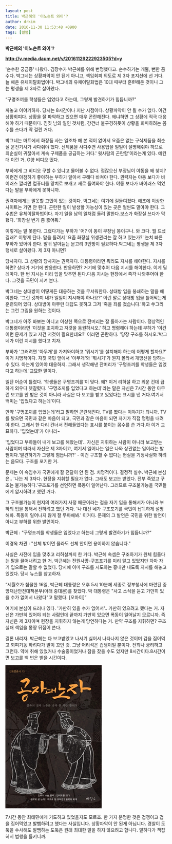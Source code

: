 ```yaml
---
layout: post
title: 박근혜의 '이노슨트 와이'?
author: drkim
date: 2016-11-30 11:53:48 +0900
tags: [컬럼]
---
```

**박근혜의 '이노슨트 와이'?**

  


**http://v.media.daum.net/v/20161129222923505?d=y** 

  


'순수한 궁금증' 나왔다. 김장수가 박근혜를 위해 변명했다고. 순수하기는 개뿔, 뻔한 꼼수다. 박그네는 상황파악이 안 된게 아니고, 책임회피 의도로 제 3자 포지션에 선 거다. 늘 해온 유체이탈화법이다. 박그네의 유체이탈화법은 10대 때부터 훈련해온 것이니 그는 평생을 제 3자로 살아왔다.

  
 “구명조끼를 학생들은 입었다고 하는데, 그렇게 발견하기가 힘듭니까?"

  
  


까놓고 이야기하자. 당시는 8시간이나 지난 시점이다. 상황파악이 안 될 수가 없다. 이건 상황회피다. 상황을 잘 파악하고 있으면 매우 곤란해진다. 왜냐하면 그 상황에 적극 대응해야 하기 때문이다. 짐짓 남의 일인 것처럼, 강건너 불구경하듯이 상황을 회피하려는 꼼수를 쓰다가 딱 걸린 거다.

  


박그네는 마트에서 화장품 사는 일조차 해 본 적이 없어서 요즘은 없는 구식제품을 최순실 운전기사가 사다줘야 했다. 신제품을 사다주면 사용법을 일일이 설명해줘야 하므로 최순실이 귀찮아서 계속 구제품을 공급하는 거다.' 윗사람의 곤란함'이라는게 있다. 예컨대 이런 거. O양 비디오 떴다. 

  


부하에게 그 비디오 구할 수 있냐고 물어볼 수 없다. 점잖으신 부장님이 야동을 왜 찾지? 이런건 아첨하기 좋아하는 부하가 알아서 구해다 바쳐야 한다. 권력자는 야동 보다가 바이러스 깔리면 컴퓨터를 망치로 뽀개고 새로 들여와야 한다. 야동 보다가 바이러스 먹었다는 말을 부하에게 못하니까.

  


권력자에게는 말못할 고민이 있는 것이다. 박그네는 여기에 길들여졌다. 애초에 이상한 사이트는 가면 안 된다. 곤란한 일이 발생할 가능성이 있는 곳은 얼씬도 말아야 한다. 그 수법은 유체이탈화법이다. 자기 일을 남의 일처럼 돌려 말한다.보스가 화장실 쓰다가 막혔다. '화장실 변기 좀 뚫어줘.'

  


이렇게는 말 못한다. 그랬다가는 부하가 '어? 이 똥이 부장님 똥이구나. 와 크다. 뭘 드셨길래?' 이렇게 된다. 말을 돌려서 '요즘 화장실 위생관리는 잘 하고 있는가?' 눈치 빠른 부하가 있어야 한다. 말귀 알아듣는 문고리 3인방이 필요하다.박그네는 평생을 제 3자 행세로 살아왔다. 제 3자 아니면?

  


당사자다. 그 상황의 당사자는 권력자다. 대통령이라면 뭐라도 지시를 해야한다. 지시를 하면? 상대가 거기에 반응한다. 반응하면? 거기에 맞추어 다음 지시를 해야한다. 이게 딜레마다. 한 번 지시는 미리 입을 맞추면 된다.다음 지시는 현장에서 즉각 나와주어야 한다. 그것을 국민이 지켜 본다.

  


박그네는 상대방이 어떻게든 대응하는 것을 무서워한다. 상대방 입을 봉쇄하는 말을 해야한다. '그런 것까지 내가 일일이 지시해야 하나요?' 이런 말로 상대방 입을 틀어막는게 훈련되어 있다. 상대방이 아무런 대답도 못하고 그저 '죽을 죄를 졌습니다.'하고 쑤그리는 그런 그림을 원하는 것이다.

  


박그네가 아주 바보는 아니고 이상한 쪽으로 잔머리는 잘 돌아가는 사람이다. 정상적인 대통령이라면 '이것을 조치하고 저것을 동원하시오.' 하고 명령해야 하는데 부하가 '이건 이런 문제가 있고 저건 저것이 필요한데요?' 이러면 곤란하다. '당장 구조를 하시오.'박그네가 이런 지시를 했다고 치자.

  


부하가 '그러려면 '아무개'를 가져와야하고 '뭐시기'를 설치해야 하는데 어떻게 할까요?' 이거 치명적이다. 자칫 국민 앞에서 '아무개'와 '뭐시기'가 뭔지 몰라서 개망신을 당하는 수 있다. 아는게 있어야 대응하지. 그래서 생각해낸 잔머리가 '구명조끼를 학생들은 입었다고 하는데.'교묘한 말이다.

  


일단 어순이 틀렸다. '학생들은 구명조끼를'이 맞다. 왜? 이거 리허설 하고 외운 건데 급하게 외우다 헷갈렸다. '구명조끼를 입었다고 하는데'라는 말은 자신은 7시간 동안 아무런 보고를 안 받은 것이 아니라 사실은 다 보고를 받고 있었다는 표시를 낸 거다.여기서 백미는 '입었다고 하는데'이다.

  


만약 '구명조끼를 입었는데'라고 말하면 곤란해진다. TV를 봤다는 이야기가 되니까. TV를 봤으면 국민과 같은 마음이 되고, 국민과 같은 마음이 되면 자기가 직접 명령을 내려야 한다. 그래서 한 다리 건너서 전해들었다는 표시를 붙이는 꼼수를 쓴 거다.아 이거 교묘하다. '입었는데'가 아니라~

  


'입었다고 부하들이 내게 보고를 해왔는데'.. 자신은 지휘하는 사람이 아니라 보고받는 사람이며 따라서 자신은 제 3자이고, 여기서 일어나는 일은 나와 상관없는 일이라는 발뺌이다.'발견하기가 그렇게 힘듭니까?' - 이건 구조할 수 없다는 현실을 기정사실화 하려는 음모다. 구조를 포기한 거.

  


문제는 이 속임수가 국민에게 잘 전달이 안 된 점. 치명적이다. 결정적 실수. 박근혜 본심은.. '나는 제 3자다. 현장을 지휘할 필요가 없다. 그래도 보고는 받았다. 전부 죽었고 구조는 불가능하다.'구조포기를 선언하면 폭동이 일어난다. 그러므로 구조불가능을 국민들에게 암시하려고 했던 거다.

  


그 구조불가능이 현지의 여러가지 사정 때문이라는 점을 자기 입을 통해서가 아니라 부하의 입을 통해서 전하려고 했던 거다. '나 대신 네가 구조포기를 국민이 납득하게 설명해봐. 폭동이 일어나지 않게 잘 무마해봐.' 이거다. 문제의 그 발언은 국민을 위한 발언이 아니고 부하를 위한 발언이다.

  


박근혜 : "구명조끼를 학생들은 입었다고 하는데 그렇게 발견하기가 힘듭니까?“

이경옥 차관 : "선체 밖이면 몰라도 선체 안이면 용이하지 않습니다." 

  


사실은 사전에 입을 맞추고 리허설까지 한 거다. 박근혜 속셈은 구조하기가 원체 힘들다는 말을 끌어내려고 한 거. 박근혜는 전원사망-구조포기를 미리 알고 있었지만 차마 자기 입으로는 말할 수 없었다. 당시에 이미 구조를 시도하는 흉내만 내도록 지시를 해놓고 있었다. 당시 뉴스를 참고하자. 

  


“세월호가 침몰한 16일, 박근혜 대통령은 오후 5시 10분께 세종로 정부청사에 마련된 중앙재난안전대책본부(아래 중대본)를 찾았다. 박 대통령은 "사고 소식을 듣고 가만히 있을 수가 없어서 나왔다"고 말했다. [오마이]”

  


여기에 본심이 드러나 있다. '가만히 있을 수가 없어서'.. 가만히 있으려고 했다는 거. 자신은 가만히 있어야 되는 사람인데 끝까지 가만히 있으면 폭동이 일어날지 모르니까. 즉 자신은 제 3자이며 현장을 지휘하지 않는게 당연하다는 거. 만약 구조를 지휘하면? 구조실패 책임을 몽땅 뒤집어 쓴다.

  


결론 내리자. 박근혜는 다 보고받았고 나서기 싫어서 나타나지 않은 것이며 겁을 집어먹고 회피기동 하려다가 말이 꼬인 것. 그냥 어리석은 겁쟁이일 뿐이다. 잔꾀나 궁리하고 그런다. 약에 취해 있었거나 수술중이었거나 잠을 잤을 수도 있지만 8시간이다.8시간이면 보고를 백 번은 받을 시간이다.

  


  



![](/files/attach/images/199/238/783/555.jpg) 

  


7시간 동안 최태민에게 기도하고 있었을지도 모르죠. 한 가지 분명한 것은 겁쟁이고 겁을 집어먹었고 발뺌하려고 했다는 사실입니다. 상황파악이 안 된게 아닙니다. 경찰이 도둑을 수사해도 발뺌하는 도둑은 원래 최대한 말을 하지 않으려고 합니다. 말하다가 책잡혀서 범행을 들키니까.
